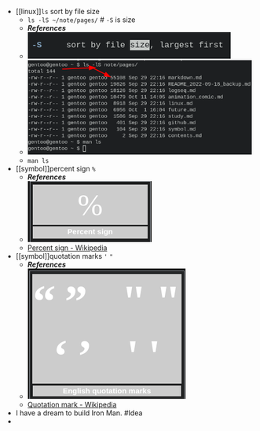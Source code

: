 - [[linux]]`ls` sort by file size
  * `ls -lS ~/note/pages/` # `-S` is size
  * ***References***
  * ![image.png](../assets/image_1665471462363_0.png)
  * ![image.png](../assets/image_1665471520443_0.png)
  * `man ls`
- [[symbol]]percent sign `%`
  * ***References***
  * ![image.png](../assets/image_1665476181854_0.png)
  * [Percent sign - Wikipedia](https://en.wikipedia.org/wiki/Percent_sign)
- [[symbol]]quotation marks `'` `"`
  * ***References***
  * ![image.png](../assets/image_1665479259989_0.png)
  * [Quotation mark - Wikipedia](https://en.wikipedia.org/wiki/Quotation_mark)
- I have a dream to build Iron Man. #Idea
-